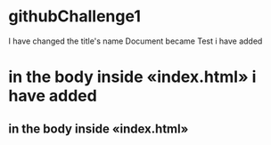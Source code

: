 # githubChallenge1
I have changed the title's name Document became Test
i have added <h1> in the body inside «index.html»
i have added <h2> in the body inside «index.html»
